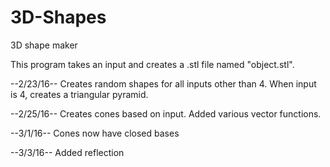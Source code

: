 # 3D-Shapes
3D shape maker

This program takes an input and creates a .stl file named "object.stl".

--2/23/16--
Creates random shapes for all inputs other than 4.
When input is 4, creates a triangular pyramid.


--2/25/16--
Creates cones based on input.
Added various vector functions.

--3/1/16--
Cones now have closed bases
  
--3/3/16--
Added reflection
